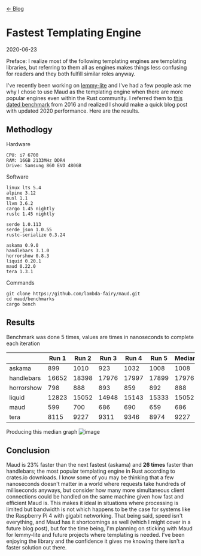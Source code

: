 [<- Blog](README.md)

# Fastest Templating Engine
2020-06-23

Preface: I realize most of the following templating engines are templating libraries, but referring to them all as engines makes things less confusing for readers and they both fulfill similar roles anyway.

I've recently been working on [lemmy-lite](https://github.com/IronOxidizer/lemmy-lite) and I've had a few people ask me why I chose to use Maud as the templating engine when there are more popular engines even within the Rust community. I referred them to [this dated benchmark](https://lambda.xyz/blog/maud-is-fast/) from 2016 and realized I should make a quick blog post with updated 2020 performance. Here are the results.

## Methodlogy

Hardware
```
CPU: i7 6700
RAM: 16GB 2133MHz DDR4
Drive: Samsung 860 EVO 480GB
```

Software
```
linux lts 5.4
alpine 3.12
musl 1.1
llvm 3.6.2
cargo 1.45 nightly
rustc 1.45 nightly

serde 1.0.113
serde_json 1.0.55
rustc-serialize 0.3.24

askama 0.9.0
handlebars 3.1.0
horrorshow 0.8.3
liquid 0.20.1
maud 0.22.0
tera 1.3.1
```

Commands
```
git clone https://github.com/lambda-fairy/maud.git
cd maud/benchmarks
cargo bench
```

## Results

Benchmark was done 5 times, values are times in nanoseconds to complete each iteration

|            | Run 1 | Run 2 | Run 3 | Run 4 | Run 5 | Median | Relative |
|------------|-------|-------|-------|-------|-------|--------|----------|
| askama     | 899   | 1010  | 923   | 1032  | 1008  | 1008   | 1.47     |
| handlebars | 16652 | 18398 | 17976 | 17997 | 17899 | 17976  | 26.20    |
| horrorshow | 798   | 888   | 893   | 859   | 892   | 888    | 1.29     |
| liquid     | 12823 | 15052 | 14948 | 15143 | 15333 | 15052  | 21.94    |
| maud       | 599   | 700   | 686   | 690   | 659   | 686    | 1.00     |
| tera       | 8115  | 9227  | 9311  | 9346  | 8974  | 9227   | 13.45    |

Producing this median graph
![image](https://user-images.githubusercontent.com/60191958/85485729-4fb25d80-b597-11ea-9b46-967e8c4152e5.png)

## Conclusion

Maud is 23% faster than the next fastest (askama) and **26 times** faster than handlebars; the most popular templating engine in Rust according to crates.io downloads. I know some of you may be thinking that a few nanoseconds doesn't matter in a world where requests take hundreds of milliseconds anyways, but consider how many more simultaneous client connections could be handled on the same machine given how fast and efficient Maud is. This makes it ideal in situations where processing is limited but bandwidth is not which happens to be the case for systems like the Raspberry Pi 4 with gigabit networking. That being said, speed isn't everything, and Maud has it shortcomings as well (which I might cover in a future blog post), but for the time being, I'm planning on sticking with Maud for lemmy-lite and future projects where templating is needed. I've been enjoying the library and the confidence it gives me knowing there isn't a faster solution out there.